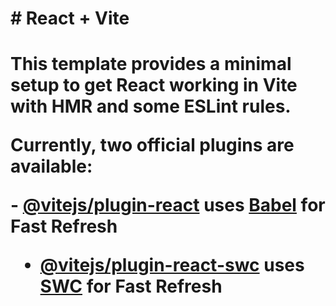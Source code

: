 <h1># React + Vite<h1/>

<p>This template provides a minimal setup to get React working in Vite with HMR and some ESLint rules.</p>
<p>Currently, two official plugins are available:</p>


<a>- [@vitejs/plugin-react](https://github.com/vitejs/vite-plugin-react/blob/main/packages/plugin-react/README.md) uses [Babel](https://babeljs.io/) for Fast Refresh
- [@vitejs/plugin-react-swc](https://github.com/vitejs/vite-plugin-react-swc) uses [SWC](https://swc.rs/) for Fast Refresh
<a/>


